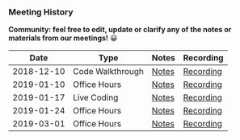 ### Meeting History

**Community: feel free to edit, update or clarify any of the notes or materials from our meetings!** 😀

| Date       | Type             | Notes                                                                                                     | Recording                                                 |
| ---------- | ---------------- | --------------------------------------------------------------------------------------------------------- | --------------------------------------------------------- |
| 2018-12-10 | Code Walkthrough | [Notes](https://github.com/sourcecred/pm/blob/master/meetings/codebuddies-code-walkthrough-2018-12-10.md) | [Recording](https://www.youtube.com/watch?v=pt8KawL24wU)  |
| 2019-01-10 | Office Hours     | [Notes](https://github.com/sourcecred/pm/blob/master/meetings/office-hours-2019-01-10.md)                 | [Recording](https://www.youtube.com/watch?v=3NgANZNdSlo)  |
| 2019-01-17 | Live Coding      | [Notes](https://github.com/sourcecred/pm/blob/master/meetings/live-coding-pagerankgraph-2019-01-17.md)    | [Recording](https://www.youtube.com/watch?v=xKfIOcN-xnA)  |
| 2019-01-24 | Office Hours     | [Notes](https://github.com/sourcecred/pm/blob/master/meetings/office-hours-2019-01-24.md)                 | [Recording](https://www.youtube.com/watch?v=7YuKPBLQeSI)  |
| 2019-03-01 | Office Hours     | [Notes](https://github.com/sourcecred/pm/blob/master/meetings/office-hours-2019-03-01.md)                 | [Recording](https://www.youtube.com/watch?v=_FF-_Ej62Y0&) |
